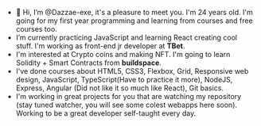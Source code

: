- 👋 Hi, I’m @Dazzae-exe, it's a pleasure to meet you. I'm 24 years old. I'm going for my first year programming and learning from courses and free courses too.
- I’m currently practicing JavaScript and learning React creating cool stuff. I'm working as front-end jr developer at **TBet**.
- I'm interested at Crypto coins and making NFT. I'm going to learn Solidity + Smart Contracts from __buildspace__.
- I've done courses about HTML5, CSS3, Flexbox, Grid, Responsive web design, JavaScript, TypeScript(Have to practice it more), NodeJS, Express, Angular (Did not like it so much like React), Git basics.
- I'm working in great projects for you that are watching my repository (stay tuned watcher, you will see some colest webapps here soon).
Working to be a great developer self-taught every day.

<!---
Dazzae-exe/Dazzae-exe is a ✨ special ✨ repository because its `README.md` (this file) appears on your GitHub profile.
You can click the Preview link to take a look at your changes.
--->
